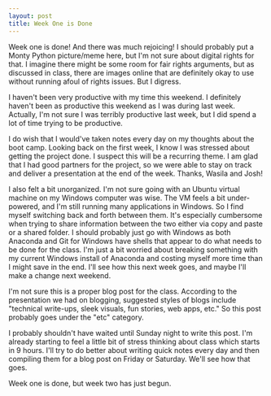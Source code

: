 ```yaml
---
layout: post
title: Week One is Done
---
```


Week one is done! And there was much rejoicing! I should probably put a Monty Python picture/meme here, but I'm not sure about digital rights for that. I imagine there might be some room for fair rights arguments, but as discussed in class, there are images online that are definitely okay to use without running afoul of rights issues. But I digress.  

I haven't been very productive with my time this weekend. I definitely haven't been as productive this weekend as I was during last week. Actually, I'm not sure I was terribly productive last week, but I did spend a lot of time trying to be productive.

I do wish that I would've taken notes every day on my thoughts about the boot camp. Looking back on the first week, I know I was stressed about getting the project done. I suspect this will be a recurring theme. I am glad that I had good partners for the project, so we were able to stay on track and deliver a presentation at the end of the week. Thanks, Wasila and Josh!

I also felt a bit unorganized. I'm not sure going with an Ubuntu virtual machine on my Windows computer was wise. The VM feels a bit under-powered, and I'm still running many applications in Windows. So I find myself switching back and forth between them. It's especially cumbersome when trying to share information between the two either via copy and paste or a shared folder. I should probably just go with Windows as both Anaconda and Git for Windows have shells that appear to do what needs to be done for the class. I'm just a bit worried about breaking something with my current Windows install of Anaconda and costing myself more time than I might save in the end. I'll see how this next week goes, and maybe I'll make a change next weekend.

I'm not sure this is a proper blog post for the class. According to the presentation we had on blogging, suggested styles of blogs include "technical write-ups, sleek visuals, fun stories, web apps, etc." So this post probably goes under the "etc" category.

I probably shouldn't have waited until Sunday night to write this post. I'm already starting to feel a little bit of stress thinking about class which starts in 9 hours. I'll try to do better about writing quick notes every day and then compiling them for a blog post on Friday or Saturday. We'll see how that goes.

Week one is done, but week two has just begun.
